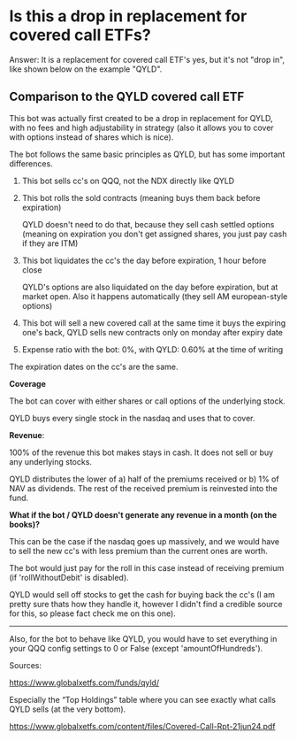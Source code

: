 # Is this a drop in replacement for covered call ETFs?

Answer: It is a replacement for covered call ETF's yes, but it's not "drop in", like shown below on the example "QYLD".

## Comparison to the QYLD covered call ETF

This bot was actually first created to be a drop in replacement for QYLD, with no fees and high adjustability in strategy (also it allows you to cover with options instead of shares which is nice).

The bot follows the same basic principles as QYLD, but has some important differences.


1. This bot sells cc's on QQQ, not the NDX directly like QYLD

2. This bot rolls the sold contracts (meaning buys them back before expiration)
   
   QYLD doesn't need to do that, because they sell cash settled options (meaning on expiration you don't get assigned shares, you just pay cash if they are ITM)

3. This bot liquidates the cc's the day before expiration, 1 hour before close

   QYLD's options are also liquidated on the day before expiration, but at market open. Also it happens automatically (they sell AM european-style options)

4. This bot will sell a new covered call at the same time it buys the expiring one's back, QYLD sells new contracts only on monday after expiry date

5. Expense ratio with the bot: 0%, with QYLD: 0.60% at the time of writing

The expiration dates on the cc's are the same.


**Coverage**

The bot can cover with either shares or call options of the underlying stock.

QYLD buys every single stock in the nasdaq and uses that to cover.

**Revenue**:

100% of the revenue this bot makes stays in cash. It does not sell or buy any underlying stocks.

QYLD distributes the lower of a) half of the premiums received or b) 1% of NAV as dividends. The rest of the received premium is reinvested into the fund.


**What if the bot / QYLD doesn't generate any revenue in a month (on the books)?**

This can be the case if the nasdaq goes up massively, and we would have to sell the new cc's with less premium than the current ones are worth.

The bot would just pay for the roll in this case instead of receiving premium (if 'rollWithoutDebit' is disabled).

QYLD would sell off stocks to get the cash for buying back the cc's (I am pretty sure thats how they handle it, however I didn't find a credible source for this, so please fact check me on this one).

---

Also, for the bot to behave like QYLD, you would have to set everything in your QQQ config settings to 0 or False (except 'amountOfHundreds').


Sources:

https://www.globalxetfs.com/funds/qyld/

Especially the “Top Holdings” table where you can see exactly what calls QYLD sells (at the very bottom).

https://www.globalxetfs.com/content/files/Covered-Call-Rpt-21jun24.pdf
